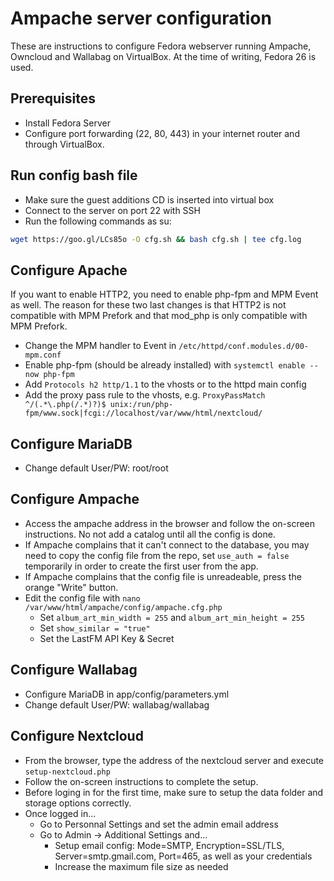 # Ampache server configuration
These are instructions to configure Fedora webserver running Ampache, Owncloud and Wallabag on VirtualBox. At the time of writing, Fedora 26 is used.

## Prerequisites
- Install Fedora Server
- Configure port forwarding (22, 80, 443) in your internet router and through VirtualBox.

## Run config bash file
- Make sure the guest additions CD is inserted into virtual box
- Connect to the server on port 22 with SSH
- Run the following commands as su:
 ```bash
 wget https://goo.gl/LCs85o -O cfg.sh && bash cfg.sh | tee cfg.log
```

## Configure Apache
If you want to enable HTTP2, you need to enable php-fpm and MPM Event as well. The reason for these two last changes is that HTTP2 is not compatible with MPM Prefork and that mod_php is only compatible with MPM Prefork.
- Change the MPM handler to Event in `/etc/httpd/conf.modules.d/00-mpm.conf`
- Enable php-fpm (should be already installed) with `systemctl enable --now php-fpm`
- Add `Protocols h2 http/1.1` to the vhosts or to the httpd main config
- Add the proxy pass rule to the vhosts, e.g. `ProxyPassMatch ^/(.*\.php(/.*)?)$ unix:/run/php-fpm/www.sock|fcgi://localhost/var/www/html/nextcloud/`

## Configure MariaDB
- Change default User/PW: root/root

## Configure Ampache
- Access the ampache address in the browser and follow the on-screen instructions. No not add a catalog until all the config is done.
- If Ampache complains that it can't connect to the database, you may need to copy the config file from the repo, set `use_auth = false` temporarily in order to create the first user from the app.
- If Ampache complains that the config file is unreadeable, press the orange "Write" button.
- Edit the config file with `nano /var/www/html/ampache/config/ampache.cfg.php`
  - Set `album_art_min_width = 255` and `album_art_min_height = 255`
  - Set `show_similar = "true"`
  - Set the LastFM API Key & Secret

## Configure Wallabag
- Configure MariaDB in app/config/parameters.yml
- Change default User/PW: wallabag/wallabag

## Configure Nextcloud
- From the browser, type the address of the nextcloud server and execute `setup-nextcloud.php`
- Follow the on-screen instructions to complete the setup.
- Before loging in for the first time, make sure to setup the data folder and storage options correctly.
- Once logged in...
  - Go to Personnal Settings and set the admin email address
  - Go to Admin -> Additional Settings and...
    - Setup email config: Mode=SMTP, Encryption=SSL/TLS, Server=smtp.gmail.com, Port=465, as well as your credentials
    - Increase the maximum file size as needed

